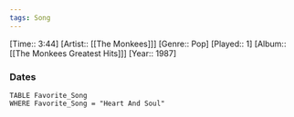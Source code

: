 ```yaml
---
tags: Song  
---
```

[Time:: 3:44]
[Artist:: [[The Monkees]]]
[Genre:: Pop]
[Played:: 1]
[Album:: [[The Monkees Greatest Hits]]]
[Year:: 1987]
### Dates
````dataview
TABLE Favorite_Song
WHERE Favorite_Song = "Heart And Soul"
````